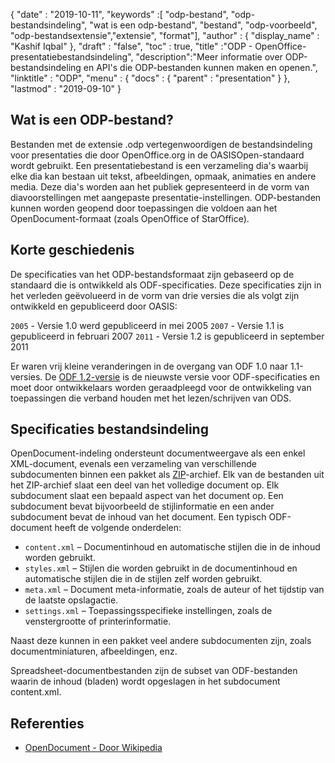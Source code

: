 {
  "date" : "2019-10-11",
  "keywords" :[ "odp-bestand", "odp-bestandsindeling", "wat is een odp-bestand", "bestand", "odp-voorbeeld", "odp-bestandsextensie","extensie", "format"],
  "author" : {
    "display_name" : "Kashif Iqbal"
},
  "draft" : "false",
  "toc" : true,
  "title" :"ODP - OpenOffice-presentatiebestandsindeling",
  "description":"Meer informatie over ODP-bestandsindeling en API's die ODP-bestanden kunnen maken en openen.",
  "linktitle" : "ODP",
  "menu" : {
    "docs" : {
      "parent" : "presentation"
}
},
  "lastmod" : "2019-09-10"
}

## Wat is een ODP-bestand?

Bestanden met de extensie .odp vertegenwoordigen de bestandsindeling voor presentaties die door OpenOffice.org in de OASISOpen-standaard wordt gebruikt. Een presentatiebestand is een verzameling dia's waarbij elke dia kan bestaan uit tekst, afbeeldingen, opmaak, animaties en andere media. Deze dia's worden aan het publiek gepresenteerd in de vorm van diavoorstellingen met aangepaste presentatie-instellingen. ODP-bestanden kunnen worden geopend door toepassingen die voldoen aan het OpenDocument-formaat (zoals OpenOffice of StarOffice).

## Korte geschiedenis

De specificaties van het ODP-bestandsformaat zijn gebaseerd op de standaard die is ontwikkeld als ODF-specificaties. Deze specificaties zijn in het verleden geëvolueerd in de vorm van drie versies die als volgt zijn ontwikkeld en gepubliceerd door OASIS:

`2005` - Versie 1.0 werd gepubliceerd in mei 2005
`2007` - Versie 1.1 is gepubliceerd in februari 2007
`2011` - Versie 1.2 is gepubliceerd in september 2011

Er waren vrij kleine veranderingen in de overgang van ODF 1.0 naar 1.1-versies. De [ODF 1.2-versie](https://www.oasis-open.org/standards#opendocumentv1.2) is de nieuwste versie voor ODF-specificaties en moet door ontwikkelaars worden geraadpleegd voor de ontwikkeling van toepassingen die verband houden met het lezen/schrijven van ODS.

## Specificaties bestandsindeling

OpenDocument-indeling ondersteunt documentweergave als een enkel XML-document, evenals een verzameling van verschillende subdocumenten binnen een pakket als [ZIP](/compression/zip/)-archief. Elk van de bestanden uit het ZIP-archief slaat een deel van het volledige document op. Elk subdocument slaat een bepaald aspect van het document op. Een subdocument bevat bijvoorbeeld de stijlinformatie en een ander subdocument bevat de inhoud van het document. Een typisch ODF-document heeft de volgende onderdelen:

* `content.xml` – Documentinhoud en automatische stijlen die in de inhoud worden gebruikt.
* `styles.xml` – Stijlen die worden gebruikt in de documentinhoud en automatische stijlen die in de stijlen zelf worden gebruikt.
* `meta.xml` – Document meta-informatie, zoals de auteur of het tijdstip van de laatste opslagactie.
* `settings.xml` – Toepassingsspecifieke instellingen, zoals de venstergrootte of printerinformatie.

Naast deze kunnen in een pakket veel andere subdocumenten zijn, zoals documentminiaturen, afbeeldingen, enz.

Spreadsheet-documentbestanden zijn de subset van ODF-bestanden waarin de inhoud (bladen) wordt opgeslagen in het subdocument content.xml.

## Referenties

* [OpenDocument - Door Wikipedia](https://en.wikipedia.org/wiki/OpenDocument)

